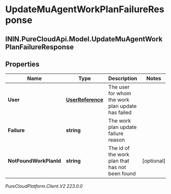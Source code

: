 # UpdateMuAgentWorkPlanFailureResponse

## ININ.PureCloudApi.Model.UpdateMuAgentWorkPlanFailureResponse

## Properties

|Name | Type | Description | Notes|
|------------ | ------------- | ------------- | -------------|
| **User** | [**UserReference**](UserReference) | The user for whom the work plan update has failed | |
| **Failure** | **string** | The work plan update failure reason | |
| **NotFoundWorkPlanId** | **string** | The id of the work plan that has not been found | [optional] |



_PureCloudPlatform.Client.V2 223.0.0_
